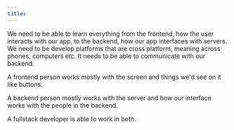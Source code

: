 ```yaml
---
title:
---
```

We need to be able to learn everything from the frontend, how the user interacts with our app, to the backend, how our app interfaces with servers. We need to be develop platforms that are cross platform, meaning across phones, computers etc. It needs to be able to communicate with our backend.

A frontend person works mostly with the screen and things we'd see on it like buttons.

A backend person mostly works with the server and how our interface works with the people in the backend. 

A fullstack developer is able to work in both. 